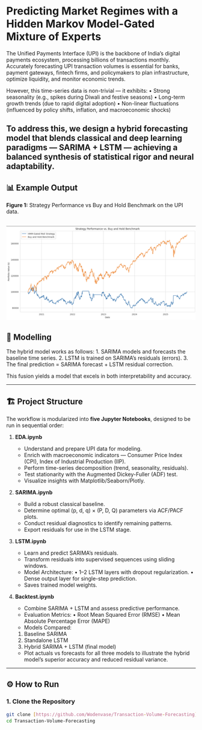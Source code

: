 # Predicting Market Regimes with a Hidden Markov Model-Gated Mixture of Experts

The Unified Payments Interface (UPI) is the backbone of India’s digital payments ecosystem, processing billions of transactions monthly. Accurately forecasting UPI transaction volumes is essential for banks, payment gateways, fintech firms, and policymakers to plan infrastructure, optimize liquidity, and monitor economic trends.

However, this time-series data is non-trivial — it exhibits:
	•	Strong seasonality (e.g., spikes during Diwali and festive seasons)
	•	Long-term growth trends (due to rapid digital adoption)
	•	Non-linear fluctuations (influenced by policy shifts, inflation, and macroeconomic shocks)

To address this, we design a hybrid forecasting model that blends classical and deep learning paradigms — SARIMA + LSTM — achieving a balanced synthesis of statistical rigor and neural adaptability.
---

## 📊 Example Output

**Figure 1:** Strategy Performance vs Buy and Hold Benchmark on the UPI data.

![Trading Strategy Screenshot](output.png)
---

## 🔎 Modelling

The hybrid model works as follows:
	1.	SARIMA models and forecasts the baseline time series.
	2.	LSTM is trained on SARIMA’s residuals (errors).
	3.	The final prediction = SARIMA forecast + LSTM residual correction.

This fusion yields a model that excels in both interpretability and accuracy.

---

## 🏗️ Project Structure

The workflow is modularized into **five Jupyter Notebooks**, designed to be run in sequential order:

1. **EDA.ipynb**
   - Understand and prepare UPI data for modeling.
   - Enrich with macroeconomic indicators — Consumer Price Index (CPI), Index of Industrial Production (IIP).
   - Perform time-series decomposition (trend, seasonality, residuals).
   - Test stationarity with the Augmented Dickey-Fuller (ADF) test.
   - Visualize insights with Matplotlib/Seaborn/Plotly.

2. **SARIMA.ipynb**
   - Build a robust classical baseline.
   - Determine optimal (p, d, q) × (P, D, Q) parameters via ACF/PACF plots.
   - Conduct residual diagnostics to identify remaining patterns.
   - Export residuals for use in the LSTM stage.

3. **LSTM.ipynb**
   - Learn and predict SARIMA’s residuals.
   - Transform residuals into supervised sequences using sliding windows.
   - Model Architecture:
	•	1–2 LSTM layers with dropout regularization.
	•	Dense output layer for single-step prediction.
   - Saves trained model weights.

4. **Backtest.ipynb**
   - Combine SARIMA + LSTM and assess predictive performance.
   - Evaluation Metrics:
	•	Root Mean Squared Error (RMSE)
	•	Mean Absolute Percentage Error (MAPE)
   - Models Compared:
	1.	Baseline SARIMA
	2.	Standalone LSTM
	3.	Hybrid SARIMA + LSTM (final model)
   - Plot actuals vs forecasts for all three models to illustrate the hybrid model’s superior accuracy and reduced residual variance.

---

## ⚙️ How to Run

### 1. Clone the Repository
```bash
git clone [https://github.com/Wodenvase/Transaction-Volume-Forecasting].git
cd Transaction-Volume-Forecasting
